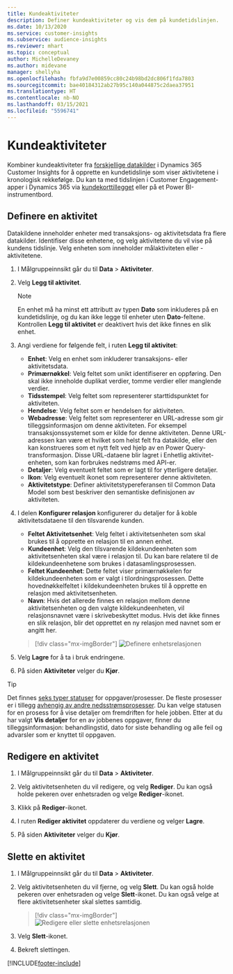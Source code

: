 ```yaml
---
title: Kundeaktiviteter
description: Definer kundeaktiviteter og vis dem på kundetidslinjen.
ms.date: 10/13/2020
ms.service: customer-insights
ms.subservice: audience-insights
ms.reviewer: mhart
ms.topic: conceptual
author: MichelleDevaney
ms.author: midevane
manager: shellyha
ms.openlocfilehash: fbfa9d7e00859cc80c24b98bd2dc806f1fda7803
ms.sourcegitcommit: bae40184312ab27b95c140a044875c2daea37951
ms.translationtype: HT
ms.contentlocale: nb-NO
ms.lasthandoff: 03/15/2021
ms.locfileid: "5596741"
---
```

# <a name="customer-activities"></a>Kundeaktiviteter

Kombiner kundeaktiviteter fra [forskjellige datakilder](data-sources.md) i Dynamics 365 Customer Insights for å opprette en kundetidslinje som viser aktivitetene i kronologisk rekkefølge. Du kan ta med tidslinjen i Customer Engagement-apper i Dynamics 365 via [kundekorttillegget](customer-card-add-in.md) eller på et Power BI-instrumentbord.

## <a name="define-an-activity"></a>Definere en aktivitet

Datakildene inneholder enheter med transaksjons- og aktivitetsdata fra flere datakilder. Identifiser disse enhetene, og velg aktivitetene du vil vise på kundens tidslinje. Velg enheten som inneholder målaktiviteten eller -aktivitetene.

1. I Målgruppeinnsikt går du til **Data** > **Aktiviteter**.

1. Velg **Legg til aktivitet**.

   > [!NOTE]
   > En enhet må ha minst ett attributt av typen **Dato** som inkluderes på en kundetidslinje, og du kan ikke legge til enheter uten **Dato**-feltene. Kontrollen **Legg til aktivitet** er deaktivert hvis det ikke finnes en slik enhet.

1. Angi verdiene for følgende felt, i ruten **Legg til aktivitet**:

   - **Enhet**: Velg en enhet som inkluderer transaksjons- eller aktivitetsdata.
   - **Primærnøkkel**: Velg feltet som unikt identifiserer en oppføring. Den skal ikke inneholde duplikat verdier, tomme verdier eller manglende verdier.
   - **Tidsstempel**: Velg feltet som representerer starttidspunktet for aktiviteten.
   - **Hendelse**: Velg feltet som er hendelsen for aktiviteten.
   - **Webadresse**: Velg feltet som representerer en URL-adresse som gir tilleggsinformasjon om denne aktiviteten. For eksempel transaksjonssystemet som er kilde for denne aktiviteten. Denne URL-adressen kan være et hvilket som helst felt fra datakilde, eller den kan konstrueres som et nytt felt ved hjelp av en Power Query-transformasjon. Disse URL-dataene blir lagret i Enhetlig aktivitet-enheten, som kan forbrukes nedstrøms med API-er.
   - **Detaljer**: Velg eventuelt feltet som er lagt til for ytterligere detaljer.
   - **Ikon**: Velg eventuelt ikonet som representerer denne aktiviteten.
   - **Aktivitetstype**: Definer aktivitetstypereferansen til Common Data Model som best beskriver den semantiske definisjonen av aktiviteten.

1. I delen **Konfigurer relasjon** konfigurerer du detaljer for å koble aktivitetsdataene til den tilsvarende kunden.

    - **Feltet Aktivitetsenhet**: Velg feltet i aktivitetsenheten som skal brukes til å opprette en relasjon til en annen enhet.
    - **Kundeenhet**: Velg den tilsvarende kildekundeenheten som aktivitetsenheten skal være i relasjon til. Du kan bare relatere til de kildekundeenhetene som brukes i datasamlingsprosessen.
    - **Feltet Kundeenhet**: Dette feltet viser primærnøkkelen for kildekundeenheten som er valgt i tilordningsprosessen. Dette hovednøkkelfeltet i kildekundeenheten brukes til å opprette en relasjon med aktivitetsenheten.
    - **Navn**: Hvis det allerede finnes en relasjon mellom denne aktivitetsenheten og den valgte kildekundeenheten, vil relasjonsnavnet være i skrivebeskyttet modus. Hvis det ikke finnes en slik relasjon, blir det opprettet en ny relasjon med navnet som er angitt her.
   
   > [!div class="mx-imgBorder"]
   > ![Definere enhetsrelasjonen](media/activities-entities-define.png "Definere enhetsrelasjonen")

1. Velg **Lagre** for å ta i bruk endringene.

1. På siden **Aktiviteter** velger du **Kjør**.

> [!TIP]
> Det finnes [seks typer statuser](system.md#status-types) for oppgaver/prosesser. De fleste prosesser er i tillegg [avhengig av andre nedsstrømsprosesser](system.md#refresh-policies). Du kan velge statusen for en prosess for å vise detaljer om fremdriften for hele jobben. Etter at du har valgt **Vis detaljer** for en av jobbenes oppgaver, finner du tilleggsinformasjon: behandlingstid, dato for siste behandling og alle feil og advarsler som er knyttet til oppgaven.

## <a name="edit-an-activity"></a>Redigere en aktivitet

1. I Målgruppeinnsikt går du til **Data** > **Aktiviteter**.

2. Velg aktivitetsenheten du vil redigere, og velg **Rediger**. Du kan også holde pekeren over enhetsraden og velge **Rediger**-ikonet.

3. Klikk på **Rediger**-ikonet.

4. I ruten **Rediger aktivitet** oppdaterer du verdiene og velger **Lagre**.

5. På siden **Aktiviteter** velger du **Kjør**.

## <a name="delete-an-activity"></a>Slette en aktivitet

1. I Målgruppeinnsikt går du til **Data** > **Aktiviteter**.

2. Velg aktivitetsenheten du vil fjerne, og velg **Slett**. Du kan også holde pekeren over enhetsraden og velge **Slett**-ikonet. Du kan også velge at flere aktivitetsenheter skal slettes samtidig.
   > [!div class="mx-imgBorder"]
   > ![Redigere eller slette enhetsrelasjonen](media/activities-entities-edit-delete.png "Redigere eller slette enhetsrelasjonen")

3. Velg **Slett**-ikonet.

4. Bekreft slettingen.


[!INCLUDE[footer-include](../includes/footer-banner.md)]